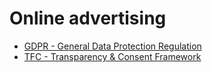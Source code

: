 # Online advertising

- [GDPR - General Data Protection Regulation](gdpr/index.md)
- [TFC - Transparency & Consent Framework](tcf/index.md)

